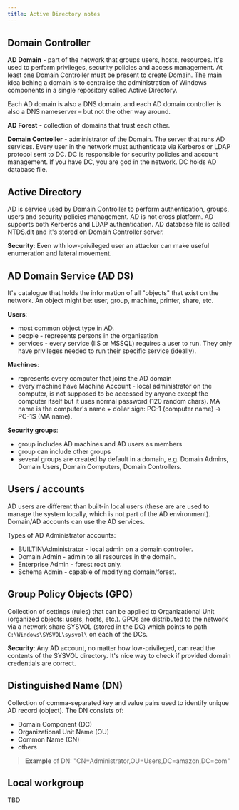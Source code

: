 ```yaml
---
title: Active Directory notes
---
```


## Domain Controller
**AD Domain** - part of the network that groups users, hosts, resources. It's used to perform privileges, security policies and access management. At least one Domain Controller must be present to create Domain. The main idea behing a domain is to centralise the administration of Windows components in a single repository called Active Directory.

Each AD domain is also a DNS domain, and each AD domain controller is also a DNS nameserver – but not the other way around.

**AD Forest** - collection of domains that trust each other.

**Domain Controller** - administrator of the Domain. The server that runs AD services. Every user in the network must authenticate via Kerberos or LDAP protocol sent to DC. DC is responsible for security policies and account management. If you have DC, you are god in the network. DC holds AD database file.

## Active Directory
AD is service used by Domain Controller to perform authentication, groups, users and security policies management. AD is not cross platform. AD supports both Kerberos and LDAP authentication. AD database file is called NTDS.dit and it's stored on Domain Controller server.

**Security**:
Even with low-privileged user an attacker can make useful enumeration and lateral movement.

## AD Domain Service (AD DS)
It's catalogue that holds the information of all "objects" that exist on the network. An object might be: user, group, machine, printer, share, etc.

**Users**:
- most common object type in AD.
- people - represents persons in the organisation
- services - every service (IIS or MSSQL) requires a user to run. They only have privileges needed to run their specific service (ideally).
    
**Machines**:
- represents every computer that joins the AD domain
- every machine have Machine Account - local administrator on the computer, is not supposed to be accessed by anyone except the computer itself but it uses normal password (120 random chars). MA name is the computer's name + dollar sign: PC-1 (computer name) -> PC-1$ (MA name).

**Security groups**:
- group includes AD machines and AD users as members
- group can include other groups
- several groups are created by default in a domain, e.g. Domain Admins, Domain Users, Domain Computers, Domain Controllers.

## Users / accounts
AD users are different than built-in local users (these are are used to manage the system locally, which is not part of the AD environment). Domain/AD accounts can use the AD services.

Types of AD Administrator accounts:
* BUILTIN\Administrator - local admin on a domain controller.
* Domain Admin - admin to all resources in the domain.
* Enterprise Admin - forest root only.
* Schema Admin - capable of modifying domain/forest.

## Group Policy Objects (GPO)
Collection of settings (rules) that can be applied to Organizational Unit (organized objects: users, hosts, etc.). GPOs are distributed to the network via a network share SYSVOL (stored in the DC) which points to path `C:\Windows\SYSVOL\sysvol\` on each of the DCs.

**Security**: 
Any AD account, no matter how low-privileged, can read the contents of the SYSVOL directory. It's nice way to check if provided domain credentials are correct.

## Distinguished Name (DN)
Collection of comma-separated key and value pairs used to identify unique AD record (object). The DN consists of:
* Domain Component (DC)
* Organizational Unit Name (OU)
* Common Name (CN)
* others

> **Example** of DN: "CN=Administrator,OU=Users,DC=amazon,DC=com" 

## Local workgroup
TBD